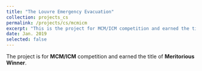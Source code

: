 ```yaml
---
title: "The Louvre Emergency Evacuation"
collection: projects_cs
permalink: /projects/cs/mcmicm
excerpt: "This is the project for MCM/ICM competition and earned the title of Meritorious Winner."
date: Jan. 2019
selected: false
---
```


The project is for **MCM/ICM** competition and earned the title of **Meritorious Winner**.

